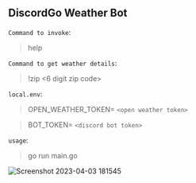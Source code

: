 ## DiscordGo Weather Bot

`Command to invoke`:

> help

`Command to get weather details`:

> !zip <6 digit zip code>

`local.env`:

>OPEN_WEATHER_TOKEN= `<open weather token>`

>BOT_TOKEN= `<discord bot token>`

`usage`:

> go run main.go

![Screenshot 2023-04-03 181545](https://user-images.githubusercontent.com/90695071/229531910-7d14a634-1aa3-48cf-8e2f-ffb7dc2c061e.jpg)
